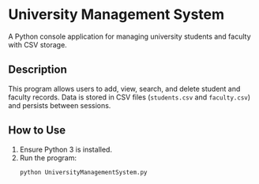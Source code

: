 # University Management System

A Python console application for managing university students and faculty with CSV storage.

## Description
This program allows users to add, view, search, and delete student and faculty records. Data is stored in CSV files (`students.csv` and `faculty.csv`) and persists between sessions.

## How to Use
1. Ensure Python 3 is installed.
2. Run the program:
   ```bash
   python UniversityManagementSystem.py

